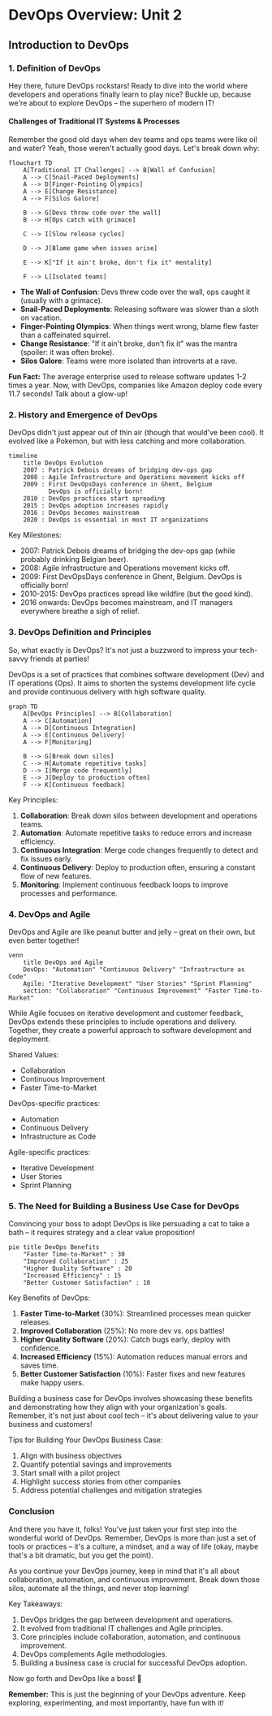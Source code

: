 # DevOps Overview: Unit 2
## Introduction to DevOps

### 1. Definition of DevOps

Hey there, future DevOps rockstars! Ready to dive into the world where developers and operations finally learn to play nice? Buckle up, because we're about to explore DevOps – the superhero of modern IT!

#### Challenges of Traditional IT Systems & Processes

Remember the good old days when dev teams and ops teams were like oil and water? Yeah, those weren't actually good days. Let's break down why:

```mermaid
flowchart TD
    A[Traditional IT Challenges] --> B[Wall of Confusion]
    A --> C[Snail-Paced Deployments]
    A --> D[Finger-Pointing Olympics]
    A --> E[Change Resistance]
    A --> F[Silos Galore]
    
    B --> G[Devs throw code over the wall]
    B --> H[Ops catch with grimace]
    
    C --> I[Slow release cycles]
    
    D --> J[Blame game when issues arise]
    
    E --> K["If it ain't broke, don't fix it" mentality]
    
    F --> L[Isolated teams]
```

- **The Wall of Confusion**: Devs threw code over the wall, ops caught it (usually with a grimace).
- **Snail-Paced Deployments**: Releasing software was slower than a sloth on vacation.
- **Finger-Pointing Olympics**: When things went wrong, blame flew faster than a caffeinated squirrel.
- **Change Resistance**: "If it ain't broke, don't fix it" was the mantra (spoiler: it was often broke).
- **Silos Galore**: Teams were more isolated than introverts at a rave.

**Fun Fact:** The average enterprise used to release software updates 1-2 times a year. Now, with DevOps, companies like Amazon deploy code every 11.7 seconds! Talk about a glow-up!

### 2. History and Emergence of DevOps

DevOps didn't just appear out of thin air (though that would've been cool). It evolved like a Pokemon, but with less catching and more collaboration.

```mermaid
timeline
    title DevOps Evolution
    2007 : Patrick Debois dreams of bridging dev-ops gap
    2008 : Agile Infrastructure and Operations movement kicks off
    2009 : First DevOpsDays conference in Ghent, Belgium
           DevOps is officially born!
    2010 : DevOps practices start spreading
    2015 : DevOps adoption increases rapidly
    2016 : DevOps becomes mainstream
    2020 : DevOps is essential in most IT organizations
```

Key Milestones:
- 2007: Patrick Debois dreams of bridging the dev-ops gap (while probably drinking Belgian beer).
- 2008: Agile Infrastructure and Operations movement kicks off.
- 2009: First DevOpsDays conference in Ghent, Belgium. DevOps is officially born!
- 2010-2015: DevOps practices spread like wildfire (but the good kind).
- 2016 onwards: DevOps becomes mainstream, and IT managers everywhere breathe a sigh of relief.

### 3. DevOps Definition and Principles

So, what exactly is DevOps? It's not just a buzzword to impress your tech-savvy friends at parties!

DevOps is a set of practices that combines software development (Dev) and IT operations (Ops). It aims to shorten the systems development life cycle and provide continuous delivery with high software quality.

```mermaid
graph TD
    A[DevOps Principles] --> B[Collaboration]
    A --> C[Automation]
    A --> D[Continuous Integration]
    A --> E[Continuous Delivery]
    A --> F[Monitoring]
    
    B --> G[Break down silos]
    C --> H[Automate repetitive tasks]
    D --> I[Merge code frequently]
    E --> J[Deploy to production often]
    F --> K[Continuous feedback]
```

Key Principles:
1. **Collaboration**: Break down silos between development and operations teams.
2. **Automation**: Automate repetitive tasks to reduce errors and increase efficiency.
3. **Continuous Integration**: Merge code changes frequently to detect and fix issues early.
4. **Continuous Delivery**: Deploy to production often, ensuring a constant flow of new features.
5. **Monitoring**: Implement continuous feedback loops to improve processes and performance.

### 4. DevOps and Agile

DevOps and Agile are like peanut butter and jelly – great on their own, but even better together!

```mermaid
venn
    title DevOps and Agile
    DevOps: "Automation" "Continuous Delivery" "Infrastructure as Code"
    Agile: "Iterative Development" "User Stories" "Sprint Planning"
    section: "Collaboration" "Continuous Improvement" "Faster Time-to-Market"
```

While Agile focuses on iterative development and customer feedback, DevOps extends these principles to include operations and delivery. Together, they create a powerful approach to software development and deployment.

Shared Values:
- Collaboration
- Continuous Improvement
- Faster Time-to-Market

DevOps-specific practices:
- Automation
- Continuous Delivery
- Infrastructure as Code

Agile-specific practices:
- Iterative Development
- User Stories
- Sprint Planning

### 5. The Need for Building a Business Use Case for DevOps

Convincing your boss to adopt DevOps is like persuading a cat to take a bath – it requires strategy and a clear value proposition!

```mermaid
pie title DevOps Benefits
    "Faster Time-to-Market" : 30
    "Improved Collaboration" : 25
    "Higher Quality Software" : 20
    "Increased Efficiency" : 15
    "Better Customer Satisfaction" : 10
```

Key Benefits of DevOps:
1. **Faster Time-to-Market** (30%): Streamlined processes mean quicker releases.
2. **Improved Collaboration** (25%): No more dev vs. ops battles!
3. **Higher Quality Software** (20%): Catch bugs early, deploy with confidence.
4. **Increased Efficiency** (15%): Automation reduces manual errors and saves time.
5. **Better Customer Satisfaction** (10%): Faster fixes and new features make happy users.

Building a business case for DevOps involves showcasing these benefits and demonstrating how they align with your organization's goals. Remember, it's not just about cool tech – it's about delivering value to your business and customers!

Tips for Building Your DevOps Business Case:
1. Align with business objectives
2. Quantify potential savings and improvements
3. Start small with a pilot project
4. Highlight success stories from other companies
5. Address potential challenges and mitigation strategies

### Conclusion

And there you have it, folks! You've just taken your first step into the wonderful world of DevOps. Remember, DevOps is more than just a set of tools or practices – it's a culture, a mindset, and a way of life (okay, maybe that's a bit dramatic, but you get the point).

As you continue your DevOps journey, keep in mind that it's all about collaboration, automation, and continuous improvement. Break down those silos, automate all the things, and never stop learning!

Key Takeaways:
1. DevOps bridges the gap between development and operations.
2. It evolved from traditional IT challenges and Agile principles.
3. Core principles include collaboration, automation, and continuous improvement.
4. DevOps complements Agile methodologies.
5. Building a business case is crucial for successful DevOps adoption.

Now go forth and DevOps like a boss! 🚀

**Remember:** This is just the beginning of your DevOps adventure. Keep exploring, experimenting, and most importantly, have fun with it!
